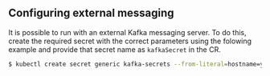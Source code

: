## Configuring external messaging

It is possible to run with an external Kafka messaging server. To do this, create the required secret with the correct parameters using the folowing example and provide that secret name as `kafkaSecret` in the CR.

```bash
$ kubectl create secret generic kafka-secrets --from-literal=hostname=your.fqdn --from-literal=username=your-username --from-literal=password=your-password 
```

